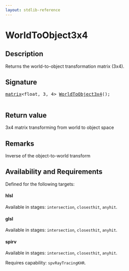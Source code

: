 ```yaml
---
layout: stdlib-reference
---
```


# WorldToObject3x4

## Description

Returns the world-to-object transformation matrix (3x4).



## Signature 

<pre>
<a href="../types/matrix/index.md" class="code_type">matrix</a>&lt;<span class="code_keyword">float</span>, 3, 4&gt; <a href="worldtoobject3x4-057.md">WorldToObject3x4</a>();

</pre>

## Return value
3x4 matrix transforming from world to object space

## Remarks
Inverse of the object-to-world transform


## Availability and Requirements

Defined for the following targets:

#### hlsl
Available in stages: `intersection`, `closesthit`, `anyhit`.

#### glsl
Available in stages: `intersection`, `closesthit`, `anyhit`.

#### spirv
Available in stages: `intersection`, `closesthit`, `anyhit`.

Requires capability: `spvRayTracingKHR`.



<script>
// Fix .md links to .html when on ReadTheDocs
if (window.location.hostname.includes('readthedocs') || 
    window.location.hostname.includes('rtfd.io')) {
  document.addEventListener('DOMContentLoaded', function() {
    const links = document.querySelectorAll('a');
    links.forEach(link => {
      const href = link.getAttribute('href');
      if (href && href.includes('.md')) {
        // This regex will handle .md links with or without fragment identifiers or query parameters
        link.href = link.href.replace(/(.+)\.md(#[^?]*)?(\?.*)?$/, '$1.html$2$3');
      }
    });
  });
}
</script>
